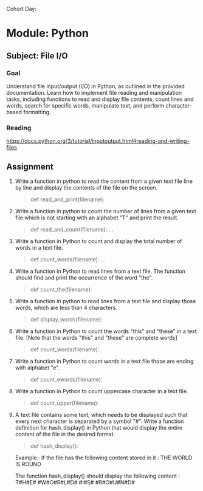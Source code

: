Cohort Day:

# Module: Python

## Subject: File I/O

### Goal
Understand file input/output (I/O) in Python, as outlined in the provided documentation. Learn how to implement file reading and manipulation tasks, including functions to read and display file contents, count lines and words, search for specific words, manipulate text, and perform character-based formatting.

### Reading

<https://docs.python.org/3/tutorial/inputoutput.html#reading-and-writing-files>


## Assignment 

1. Write a function in python to read the content from a given text file line by line and display the contents of the file on the screen.
    
    > def read_and_print(filename):
    > 

2. Write a function in python to count the number of lines from a given text file which is not starting with an alphabet "T" and print the result. 
    
    > def read_and_count(filename):
    >    ...

3. Write a function in Python to count and display the total number of words in a text file. 
    
    > def count_words(filename):
    >    ...  
    >  

4. Write a function in Python to read lines from a text file. The function should find and print the occurrence of the word "the".
    
    > def count_the(filename):
    > 

5. Write a function in python to read lines from a text file and display those words, which are less than 4 characters.
    > def display_words(filename):


6. Write a function in Python to count the words "this" and "these" in a text file. [Note that the words "this" and "these" are complete words]
    > def count_words(filename):

7. Write a function in Python to count words in a text file those are ending with alphabet "e".
    > def count_ewords(filename):

8. Write a function in Python to count uppercase character in a text file.
    > def count_upper(filename):

9. A text file contains some text, which needs to be displayed such that every next character is separated by a symbol "#". Write a function definition for hash_display() in Python that would display the entire content of the file in the desired format.

    > def hash_display():

    Example :
    If the file has the following content stored in it :
    THE WORLD IS ROUND


    The function hash_display() should display the following content :
    T#H#E# #W#O#R#L#D# #I#S# #R#O#U#N#D#
